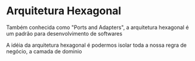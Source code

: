 # Arquitetura Hexagonal
Também conhecida como "Ports and Adapters", a arquitetura hexagonal é um padrão para desenvolvimento de softwares

A idéia da arquitetura hexagonal é podermos isolar toda a nossa regra de negócio, a camada de dominio

